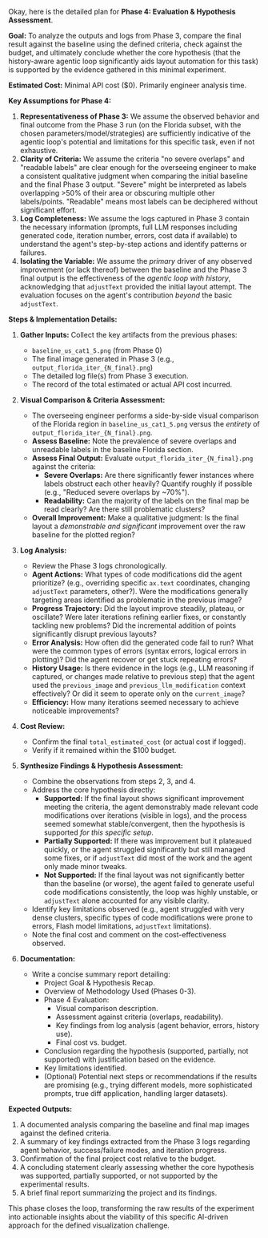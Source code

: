 Okay, here is the detailed plan for **Phase 4: Evaluation & Hypothesis Assessment**.

**Goal:** To analyze the outputs and logs from Phase 3, compare the final result against the baseline using the defined criteria, check against the budget, and ultimately conclude whether the core hypothesis (that the history-aware agentic loop significantly aids layout automation for this task) is supported by the evidence gathered in this minimal experiment.

**Estimated Cost:** Minimal API cost ($0). Primarily engineer analysis time.

**Key Assumptions for Phase 4:**

1.  **Representativeness of Phase 3:** We assume the observed behavior and final outcome from the Phase 3 run (on the Florida subset, with the chosen parameters/model/strategies) are sufficiently indicative of the agentic loop's potential and limitations for this specific task, even if not exhaustive.
2.  **Clarity of Criteria:** We assume the criteria "no severe overlaps" and "readable labels" are clear enough for the overseeing engineer to make a consistent qualitative judgment when comparing the initial baseline and the final Phase 3 output. "Severe" might be interpreted as labels overlapping >50% of their area or obscuring multiple other labels/points. "Readable" means most labels can be deciphered without significant effort.
3.  **Log Completeness:** We assume the logs captured in Phase 3 contain the necessary information (prompts, full LLM responses including generated code, iteration number, errors, cost data if available) to understand the agent's step-by-step actions and identify patterns or failures.
4.  **Isolating the Variable:** We assume the *primary* driver of any observed improvement (or lack thereof) between the baseline and the Phase 3 final output is the effectiveness of the *agentic loop with history*, acknowledging that `adjustText` provided the initial layout attempt. The evaluation focuses on the agent's contribution *beyond* the basic `adjustText`.

**Steps & Implementation Details:**

1.  **Gather Inputs:** Collect the key artifacts from the previous phases:
    *   `baseline_us_cat1_5.png` (from Phase 0)
    *   The final image generated in Phase 3 (e.g., `output_florida_iter_{N_final}.png`)
    *   The detailed log file(s) from Phase 3 execution.
    *   The record of the total estimated or actual API cost incurred.

2.  **Visual Comparison & Criteria Assessment:**
    *   The overseeing engineer performs a side-by-side visual comparison of the Florida region in `baseline_us_cat1_5.png` versus the *entirety* of `output_florida_iter_{N_final}.png`.
    *   **Assess Baseline:** Note the prevalence of severe overlaps and unreadable labels in the baseline Florida section.
    *   **Assess Final Output:** Evaluate `output_florida_iter_{N_final}.png` against the criteria:
        *   **Severe Overlaps:** Are there significantly fewer instances where labels obstruct each other heavily? Quantify roughly if possible (e.g., "Reduced severe overlaps by ~70%").
        *   **Readability:** Can the majority of the labels on the final map be read clearly? Are there still problematic clusters?
    *   **Overall Improvement:** Make a qualitative judgment: Is the final layout a *demonstrable and significant* improvement over the raw baseline for the plotted region?

3.  **Log Analysis:**
    *   Review the Phase 3 logs chronologically.
    *   **Agent Actions:** What types of code modifications did the agent prioritize? (e.g., overriding specific `ax.text` coordinates, changing `adjustText` parameters, other?). Were the modifications generally targeting areas identified as problematic in the previous image?
    *   **Progress Trajectory:** Did the layout improve steadily, plateau, or oscillate? Were later iterations refining earlier fixes, or constantly tackling new problems? Did the incremental addition of points significantly disrupt previous layouts?
    *   **Error Analysis:** How often did the generated code fail to run? What were the common types of errors (syntax errors, logical errors in plotting)? Did the agent recover or get stuck repeating errors?
    *   **History Usage:** Is there evidence in the logs (e.g., LLM reasoning if captured, or changes made relative to previous step) that the agent used the `previous_image` and `previous_llm_modification` context effectively? Or did it seem to operate only on the `current_image`?
    *   **Efficiency:** How many iterations seemed necessary to achieve noticeable improvements?

4.  **Cost Review:**
    *   Confirm the final `total_estimated_cost` (or actual cost if logged).
    *   Verify if it remained within the $100 budget.

5.  **Synthesize Findings & Hypothesis Assessment:**
    *   Combine the observations from steps 2, 3, and 4.
    *   Address the core hypothesis directly:
        *   **Supported:** If the final layout shows significant improvement meeting the criteria, the agent demonstrably made relevant code modifications over iterations (visible in logs), and the process seemed somewhat stable/convergent, then the hypothesis is supported *for this specific setup*.
        *   **Partially Supported:** If there was improvement but it plateaued quickly, or the agent struggled significantly but still managed some fixes, or if `adjustText` did most of the work and the agent only made minor tweaks.
        *   **Not Supported:** If the final layout was not significantly better than the baseline (or worse), the agent failed to generate useful code modifications consistently, the loop was highly unstable, or `adjustText` alone accounted for any visible clarity.
    *   Identify key limitations observed (e.g., agent struggled with very dense clusters, specific types of code modifications were prone to errors, Flash model limitations, `adjustText` limitations).
    *   Note the final cost and comment on the cost-effectiveness observed.

6.  **Documentation:**
    *   Write a concise summary report detailing:
        *   Project Goal & Hypothesis Recap.
        *   Overview of Methodology Used (Phases 0-3).
        *   Phase 4 Evaluation:
            *   Visual comparison description.
            *   Assessment against criteria (overlaps, readability).
            *   Key findings from log analysis (agent behavior, errors, history use).
            *   Final cost vs. budget.
        *   Conclusion regarding the hypothesis (supported, partially, not supported) with justification based on the evidence.
        *   Key limitations identified.
        *   (Optional) Potential next steps or recommendations if the results are promising (e.g., trying different models, more sophisticated prompts, true diff application, handling larger datasets).

**Expected Outputs:**

1.  A documented analysis comparing the baseline and final map images against the defined criteria.
2.  A summary of key findings extracted from the Phase 3 logs regarding agent behavior, success/failure modes, and iteration progress.
3.  Confirmation of the final project cost relative to the budget.
4.  A concluding statement clearly assessing whether the core hypothesis was supported, partially supported, or not supported by the experimental results.
5.  A brief final report summarizing the project and its findings.

This phase closes the loop, transforming the raw results of the experiment into actionable insights about the viability of this specific AI-driven approach for the defined visualization challenge.